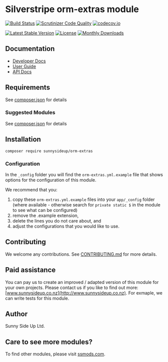 # Silverstripe orm-extras module
[![Build Status](https://travis-ci.org/sunnysideup/silverstripe-orm-extras.svg?branch=master)](https://travis-ci.org/sunnysideup/silverstripe-orm-extras)
[![Scrutinizer Code Quality](https://scrutinizer-ci.com/g/sunnysideup/silverstripe-orm-extras/badges/quality-score.png?b=master)](https://scrutinizer-ci.com/g/sunnysideup/silverstripe-orm-extras/?branch=master)
[![codecov.io](https://codecov.io/github/sunnysideup/silverstripe-orm-extras/coverage.svg?branch=master)](https://codecov.io/github/sunnysideup/silverstripe-orm-extras?branch=master)

[![Latest Stable Version](https://poser.pugx.org/sunnysideup/orm-extras/version)](https://packagist.org/packages/sunnysideup/orm-extras)
[![License](https://poser.pugx.org/sunnysideup/orm-extras/license)](https://packagist.org/packages/sunnysideup/orm-extras)
[![Monthly Downloads](https://poser.pugx.org/sunnysideup/orm-extras/d/monthly)](https://packagist.org/packages/sunnysideup/orm-extras)


## Documentation



 * [Developer Docs](docs/en/INDEX.md)
 * [User Guide](docs/en/userguide.md)
 * [API Docs](http://docs.ssmods.com/sunnysideup/orm-extras/classes.xhtml)


## Requirements



See [composer.json](composer.json) for details


### Suggested Modules



See [composer.json](composer.json) for details


## Installation


```
composer require sunnysideup/orm-extras
```

### Configuration



In the `_config` folder you will find the `orm-extras.yml.example`
file that shows options for the configuration of this module.

We recommend that you:

  1. copy these `orm-extras.yml.example` files into your
`app/_config` folder (where available - otherwise search for `private static $` in the module to see what can be configured)
  2. remove the .example extension,
  3. delete the lines you do not care about, and
  4. adjust the configurations that you would like to use.


## Contributing



We welcome any contributions. See [CONTRIBUTING.md](CONTRIBUTING.md) for more details.

## Paid assistance



You can pay us to create an improved / adapted version of this module for your own projects.  Please contact us if you like to find out more: [www.sunnysideup.co.nz](http://www.sunnysideup.co.nz).  For exmaple, we can write tests for this module.  

## Author



Sunny Side Up Ltd.


## Care to see more modules?

To find other modules, please visit [ssmods.com](http://ssmods.com/).
